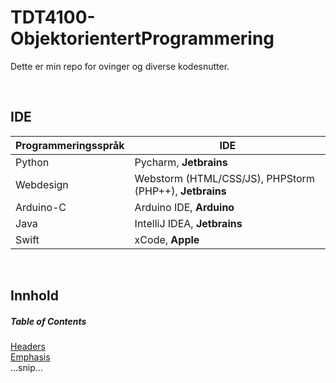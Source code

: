 # TDT4100-ObjektorientertProgrammering

Dette er min repo for ovinger og diverse kodesnutter.

<br>

## IDE
Programmeringsspråk | IDE
------------ | -------------
Python | Pycharm, **Jetbrains**
Webdesign | Webstorm (HTML/CSS/JS), PHPStorm (PHP++), **Jetbrains**
Arduino-C | Arduino IDE, **Arduino**
Java | IntelliJ IDEA, **Jetbrains**
Swift | xCode, **Apple**

<br>

## Innhold

##### Table of Contents  
[Headers](#headers)  
[Emphasis](#emphasis)  
...snip...    
<a name="headers"/>


